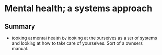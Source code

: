 # Mental health; a systems approach

## Summary

- looking at mental health by looking at the ourselves as a set of systems and looking at how to take care of yourselves. Sort of a ownsers manual.